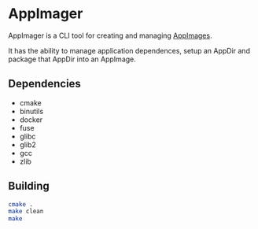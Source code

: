 # AppImager

AppImager is a CLI tool for creating and managing [AppImages](http://appimage.org/).

It has the ability to manage application dependences, setup an AppDir and package that AppDir into an AppImage.

## Dependencies

- cmake
- binutils
- docker
- fuse
- glibc
- glib2
- gcc
- zlib

## Building

```bash
cmake .
make clean
make
```
